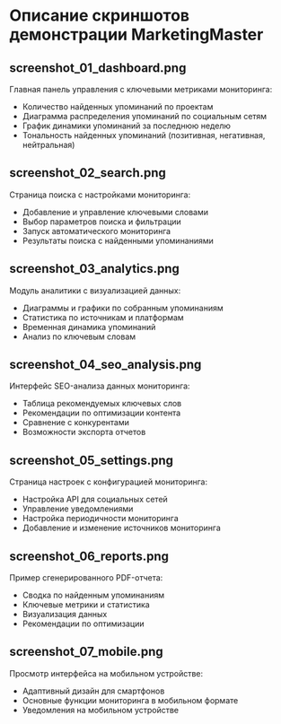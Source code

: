 # Описание скриншотов демонстрации MarketingMaster

## screenshot_01_dashboard.png
Главная панель управления с ключевыми метриками мониторинга:
- Количество найденных упоминаний по проектам
- Диаграмма распределения упоминаний по социальным сетям
- График динамики упоминаний за последнюю неделю
- Тональность найденных упоминаний (позитивная, негативная, нейтральная)

## screenshot_02_search.png
Страница поиска с настройками мониторинга:
- Добавление и управление ключевыми словами
- Выбор параметров поиска и фильтрации
- Запуск автоматического мониторинга
- Результаты поиска с найденными упоминаниями

## screenshot_03_analytics.png
Модуль аналитики с визуализацией данных:
- Диаграммы и графики по собранным упоминаниям
- Статистика по источникам и платформам
- Временная динамика упоминаний
- Анализ по ключевым словам

## screenshot_04_seo_analysis.png
Интерфейс SEO-анализа данных мониторинга:
- Таблица рекомендуемых ключевых слов
- Рекомендации по оптимизации контента
- Сравнение с конкурентами
- Возможности экспорта отчетов

## screenshot_05_settings.png
Страница настроек с конфигурацией мониторинга:
- Настройка API для социальных сетей
- Управление уведомлениями
- Настройка периодичности мониторинга
- Добавление и изменение источников мониторинга

## screenshot_06_reports.png
Пример сгенерированного PDF-отчета:
- Сводка по найденным упоминаниям
- Ключевые метрики и статистика
- Визуализация данных
- Рекомендации по оптимизации

## screenshot_07_mobile.png
Просмотр интерфейса на мобильном устройстве:
- Адаптивный дизайн для смартфонов
- Основные функции мониторинга в мобильном формате
- Уведомления на мобильном устройстве